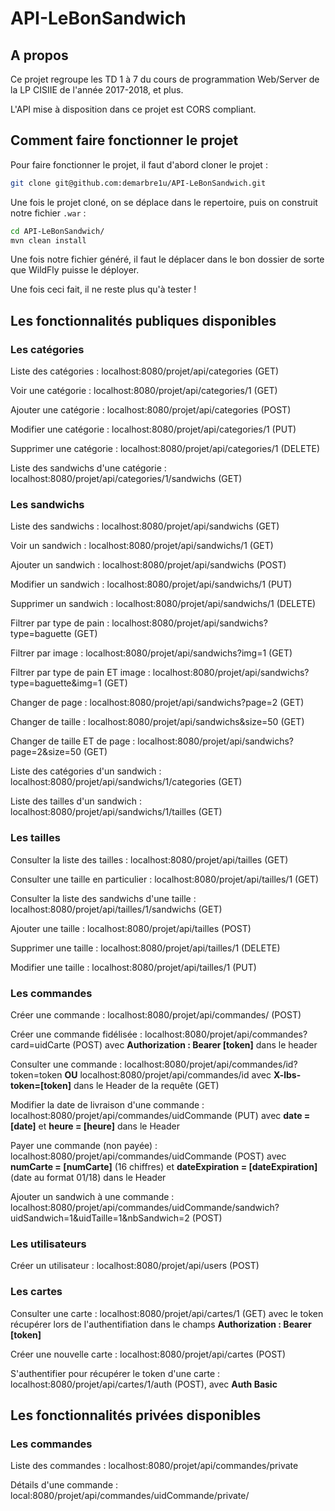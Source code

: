 # API-LeBonSandwich

## A propos

Ce projet regroupe les TD 1 à 7 du cours de programmation Web/Server de la LP CISIIE de l'année 2017-2018, et plus.

L'API mise à disposition dans ce projet est CORS compliant.

## Comment faire fonctionner le projet

Pour faire fonctionner le projet, il faut d'abord cloner le projet :

```bash
git clone git@github.com:demarbre1u/API-LeBonSandwich.git
```

Une fois le projet cloné, on se déplace dans le repertoire, puis on construit notre fichier `.war` :

```bash
cd API-LeBonSandwich/
mvn clean install
```

Une fois notre fichier généré, il faut le déplacer dans le bon dossier de sorte que WildFly puisse le déployer.

Une fois ceci fait, il ne reste plus qu'à tester !

## Les fonctionnalités publiques disponibles

### Les catégories

Liste des catégories : localhost:8080/projet/api/categories (GET)

Voir une catégorie : localhost:8080/projet/api/categories/1 (GET)

Ajouter une catégorie : localhost:8080/projet/api/categories (POST)

Modifier une catégorie : localhost:8080/projet/api/categories/1 (PUT)

Supprimer une catégorie : localhost:8080/projet/api/categories/1 (DELETE)

Liste des sandwichs d'une catégorie : localhost:8080/projet/api/categories/1/sandwichs (GET)

### Les sandwichs

Liste des sandwichs : localhost:8080/projet/api/sandwichs (GET)

Voir un sandwich : localhost:8080/projet/api/sandwichs/1 (GET)

Ajouter un sandwich : localhost:8080/projet/api/sandwichs (POST)

Modifier un sandwich : localhost:8080/projet/api/sandwichs/1 (PUT)

Supprimer un sandwich : localhost:8080/projet/api/sandwichs/1 (DELETE)

Filtrer par type de pain : localhost:8080/projet/api/sandwichs?type=baguette (GET)

Filtrer par image : localhost:8080/projet/api/sandwichs?img=1 (GET)

Filtrer par type de pain ET image : localhost:8080/projet/api/sandwichs?type=baguette&img=1 (GET)

Changer de page : localhost:8080/projet/api/sandwichs?page=2 (GET)

Changer de taille : localhost:8080/projet/api/sandwichs&size=50 (GET)

Changer de taille ET de page : localhost:8080/projet/api/sandwichs?page=2&size=50 (GET)

Liste des catégories d'un sandwich : localhost:8080/projet/api/sandwichs/1/categories (GET)

Liste des tailles d'un sandwich : localhost:8080/projet/api/sandwichs/1/tailles (GET)

### Les tailles

Consulter la liste des tailles : localhost:8080/projet/api/tailles (GET)

Consulter une taille en particulier : localhost:8080/projet/api/tailles/1 (GET)

Consulter la liste des sandwichs d'une taille : localhost:8080/projet/api/tailles/1/sandwichs (GET)

Ajouter une taille : localhost:8080/projet/api/tailles (POST)

Supprimer une taille : localhost:8080/projet/api/tailles/1 (DELETE)

Modifier une taille : localhost:8080/projet/api/tailles/1 (PUT)

### Les commandes

Créer une commande : localhost:8080/projet/api/commandes/ (POST)

Créer une commande fidélisée : localhost:8080/projet/api/commandes?card=uidCarte (POST) avec __Authorization : Bearer [token]__ dans le header

Consulter une commande : localhost:8080/projet/api/commandes/id?token=token __OU__ localhost:8080/projet/api/commandes/id avec __X-lbs-token=[token]__ dans le Header de la requête (GET)

Modifier la date de livraison d'une commande : localhost:8080/projet/api/commandes/uidCommande (PUT) avec __date = [date]__ et __heure = [heure]__ dans le Header

Payer une commande (non payée) : localhost:8080/projet/api/commandes/uidCommande (POST) avec __numCarte = [numCarte]__ (16 chiffres) et __dateExpiration = [dateExpiration]__ (date au format 01/18) dans le Header

Ajouter un sandwich à une commande : localhost:8080/projet/api/commandes/uidCommande/sandwich?uidSandwich=1&uidTaille=1&nbSandwich=2 (POST)

### Les utilisateurs

Créer un utilisateur : localhost:8080/projet/api/users (POST) 

### Les cartes

Consulter une carte : localhost:8080/projet/api/cartes/1 (GET) avec le token récupérer lors de l'authentifiation dans le champs __Authorization : Bearer [token]__

Créer une nouvelle carte : localhost:8080/projet/api/cartes (POST)

S'authentifier pour récupérer le token d'une carte : localhost:8080/projet/api/cartes/1/auth (POST), avec __Auth Basic__

## Les fonctionnalités privées disponibles

### Les commandes

Liste des commandes : localhost:8080/projet/api/commandes/private

Détails d'une commande : local:8080/projet/api/commandes/uidCommande/private/